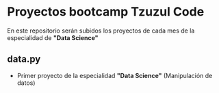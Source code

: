 # Proyectos bootcamp Tzuzul Code

En este repositorio serán subidos los proyectos de cada mes de la especialidad de **"Data Science"** 
## data.py
- Primer proyecto de la especialidad **"Data Science"** (Manipulación de datos)
